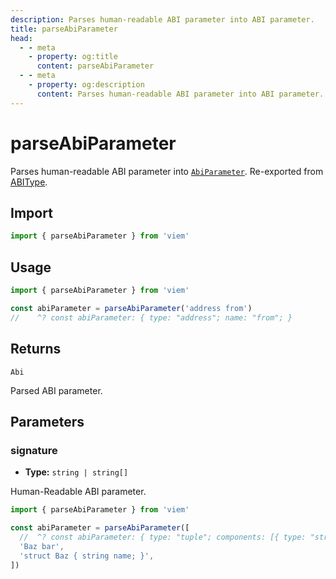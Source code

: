 ```yaml
---
description: Parses human-readable ABI parameter into ABI parameter.
title: parseAbiParameter
head:
  - - meta
    - property: og:title
      content: parseAbiParameter
  - - meta
    - property: og:description
      content: Parses human-readable ABI parameter into ABI parameter.
---
```


# parseAbiParameter

Parses human-readable ABI parameter into [`AbiParameter`](/docs/glossary/types#abiparameter). Re-exported from [ABIType](https://abitype.dev/api/human.html#parseabiparameter-1).

## Import

```ts
import { parseAbiParameter } from 'viem'
```

## Usage

```ts
import { parseAbiParameter } from 'viem'

const abiParameter = parseAbiParameter('address from')
//    ^? const abiParameter: { type: "address"; name: "from"; }
```

## Returns

`Abi`

Parsed ABI parameter.

## Parameters

### signature

- **Type:** `string | string[]`

Human-Readable ABI parameter.

```ts
import { parseAbiParameter } from 'viem'

const abiParameter = parseAbiParameter([
  //  ^? const abiParameter: { type: "tuple"; components: [{ type: "string"; name:...
  'Baz bar',
  'struct Baz { string name; }',
])
```